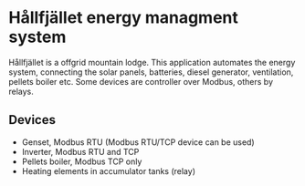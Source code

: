 # Hållfjället energy managment system

Hållfjället is a offgrid mountain lodge. This application automates the energy system, connecting the solar panels, batteries, diesel generator, ventilation, pellets boiler etc. Some devices are controller over Modbus, others by relays.

## Devices

* Genset, Modbus RTU (Modbus RTU/TCP device can be used)
* Inverter, Modbus RTU and TCP
* Pellets boiler, Modbus TCP only
* Heating elements in accumulator tanks (relay)
